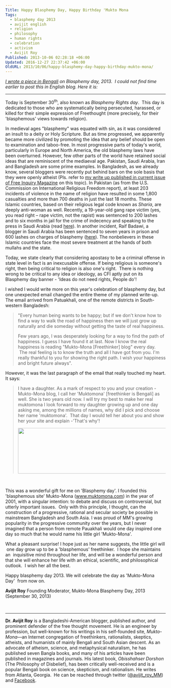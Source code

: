 ```yaml
---
Title: Happy Blasphemy Day, Happy Birthday 'Mukto Mona
Tags:
  - blasphemy day 2013
  - avijit english
  - religion
  - philosophy
  - human rights
  - celebration
  - activism
  - Avijit Roy
Published: 2013-10-06 02:28:18 +06:00
Updated: 2016-12-27 22:37:42 +06:00
OldURL: 2013/10/06/happy-blasphemy-day-happy-birthday-mukto-mona/
---
```


<em><a href="https://blog.muktomona.com/?p=37591">I wrote a piece in Bengali</a> on Blasphemy day, 2013.  I could not find time earlier to post this in English blog. Here it is:  </em>

-----------------------

Today is September 30<sup>th</sup>, also known as <i>Blasphemy Rights day</i>.  This day is dedicated to those who are systematically being persecuted, harassed, or killed for their simple expression of Freethought (more precisely, for their 'blasphemous' views towards religion).

In medieval ages "blasphemy" was equated with sin, as it was considered an insult to a deity or Holy Scripture. But as time progressed, we apparently became more civilized by promoting the idea that any belief should be open to examination and taboo-free. In most progressive parts of today's world, particularly in Europe and North America, the old blasphemy laws have been overturned. However, few other parts of the world have retained social ideas that are reminiscent of the mediaeval age. Pakistan, Saudi Arabia, Iran and Bangladesh are some prime examples. In Bangladesh, as we already know, several bloggers were recently put behind bars on the sole basis that they were openly atheist (Pls. refer to <a href="https://enblog.muktomona.com/?p=2438">my write up published in current issue of Free Inquiry Magazine</a> on this topic). In Pakistan (as from the U.S. Commission on International Religious Freedom report), at least 203 incidents of violence in the name of religion have resulted in some 1,800 casualties and more than 700 deaths in just the last 18 months. These Islamic countries, based on their religious legal code known as <i>Sharia</i>, are deeply anti-woman as well. Recently, a 19-year-old gang rape victim (yes, you read right – rape victim, not the rapist) was sentenced to 200 lashes and to six months in jail for the crime of indecency and speaking to the press in Saudi Arabia (read <a href="https://www.nytimes.com/2007/11/16/world/middleeast/16saudi.html?_r=1">here</a>). In another incident, Raif Badawi, a blogger in Saudi Arabia has been sentenced to seven years in prison and 600 lashes on charges of blasphemy (<a href="https://www.cbsnews.com/8301-202_162-57596285/saudi-arabia-sentences-blogger-to-7-years-in-prison-600-lashes-for-encouraging-religious-debate/">here</a>). The nonbelievers in these Islamic countries face the most severe treatment at the hands of both mullahs and the state.

Today, we state clearly that considering apostasy to be a criminal offense in state level in fact is an inexcusable offense. If being religious is someone's right, then being critical to religion is also one's right.  There is nothing wrong to be critical to any idea or ideology, as CFI aptly put on its Blasphemy day banner - 'Ideas do not need rights, People do'!

I wished I would write more on this year's celebration of blasphemy day, but one unexpected email changed the entire theme of my planned write-up. The email arrived from Patuakhali, one of the remote districts in South-western Bangladesh:
<blockquote>"Every human being wants to be happy; but if we don't know how to find a way to walk the road of happiness then we will just grow up naturally and die someday without getting the taste of real happiness.

Few years ago, I was desperately looking for a way to find the path of happiness. I guess I have found it at last. Now I know the real happiness is reading "Mukto-Mona [Freethinker] blog" every day.  The real feeling is to know the truth and all I have got from you. I'm really thankful to you for showing the right path. I wish your happiness and bright future always".</blockquote>
However, it was the last paragraph of the email that really touched my heart. It says:
<blockquote>I have a daughter. As a mark of respect to you and your creation - Mukto-Mona blog, I call her 'Muktomona' [freethinker is Bengali] as well. She is two years old now. I will try my best to make her real muktomona I look forward to my daughter growing up and one day asking me, among the millions of names, why did I pick and choose her name 'muktomona'.  That day I would tell her about you and show her your site and explain -'That's why'!

<img alt="" src="https://blog.muktomona.com/wp-content/uploads/2013/09/Muktomona.jpg" width="519" height="143" /></blockquote>
&nbsp;

This was a wonderful gift for me on 'Blasphemy day'. I founded this 'blasphemous site' Mukto-Mona (<a href="https://muktomona.com">www.muktomona.com</a>) in the year of 2001, with a singular intention: to debate and discuss on controversial, but utterly important issues.  Only with this principle, I thought, can the construction of a progressive, rational and secular society be possible in mainstream Bangladesh and South Asia. I was proud of MM's growing popularity in the progressive community over the years, but I never imagined that a person from remote Pauakhali would one day inspired one day so much that he would name his little girl 'Mukto-Mona'.

What a pleasant surprise! I hope just as her name suggests, the little girl will  one day grow up to be a 'blasphemous' freethinker.  I hope she maintains an  inquisitive mind throughout her life, and will be a wonderful person and that she will enhance her life with an ethical, scientific, and philosophical outlook.  I wish her all the best.

Happy blasphemy day 2013. We will celebrate the day as 'Mukto-Mona Day'  from now on.

<strong>Avijit Roy</strong>
Founding Moderator, Mukto-Mona
Blasphemy Day, 2013
(September 30, 2013)

&nbsp;

____________

<b>Dr. Avijit Roy</b> is a Bangladeshi-American blogger, published author, and prominent defender of the free thought movement. He is an engineer by profession, but well-known for his writings in his self-founded site, <i>Mukto-Mona</i>—an Internet congregation of freethinkers, rationalists, skeptics, atheists, and humanists of mainly Bengali and South Asian descent. As an advocate of atheism, science, and metaphysical naturalism, he has published seven Bangla books, and many of his articles have been published in magazines and journals. His latest book, <i>Obisshahser Dorshon</i> (The Philosophy of Disbelief), has been critically well-received and is a popular Bengali book on science, skepticism, and rationalism. He writes from Atlanta, Georgia.  He can be reached through twitter (<a href="https://twitter.com/avijit_roy_MM">@avijit_roy_MM</a>) and <a href="https://www.facebook.com/Avijit.Roy.MuktoMona">Facebook</a>.
